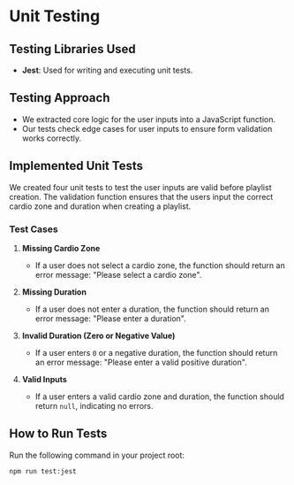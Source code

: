 # Unit Testing

## Testing Libraries Used
- **Jest**: Used for writing and executing unit tests.

## Testing Approach
- We extracted core logic for the user inputs into a JavaScript function.
- Our tests check edge cases for user inputs to ensure form validation works correctly.

## Implemented Unit Tests
We created four unit tests to test the user inputs are valid before playlist creation. The validation function ensures that the users input the correct cardio zone and duration when creating a playlist.

### **Test Cases**
1. **Missing Cardio Zone**  
   - If a user does not select a cardio zone, the function should return an error message: "Please select a cardio zone".

2. **Missing Duration**  
   - If a user does not enter a duration, the function should return an error message: "Please enter a duration".

3. **Invalid Duration (Zero or Negative Value)**  
   - If a user enters `0` or a negative duration, the function should return an error message: "Please enter a valid positive duration".

4. **Valid Inputs**  
   - If a user enters a valid cardio zone and duration, the function should return `null`, indicating no errors.

## How to Run Tests
Run the following command in your project root:
```sh
npm run test:jest




